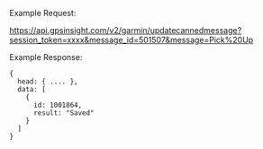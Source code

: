 Example Request:

https://api.gpsinsight.com/v2/garmin/updatecannedmessage?session_token=xxxx&message_id=501507&message=Pick%20Up

Example Response:

    {
      head: { .... },
      data: [
        {
          id: 1001864,
          result: "Saved"
        }
      ]
    }
